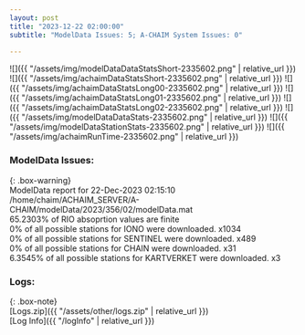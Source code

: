 ```yaml
---
layout: post
title: "2023-12-22 02:00:00"
subtitle: "ModelData Issues: 5; A-CHAIM System Issues: 0"

---
```


![]({{ "/assets/img/modelDataDataStatsShort-2335602.png" | relative_url }})
![]({{ "/assets/img/achaimDataStatsShort-2335602.png" | relative_url }})
![]({{ "/assets/img/achaimDataStatsLong00-2335602.png" | relative_url }})
![]({{ "/assets/img/achaimDataStatsLong01-2335602.png" | relative_url }})
![]({{ "/assets/img/achaimDataStatsLong02-2335602.png" | relative_url }})
![]({{ "/assets/img/modelDataDataStats-2335602.png" | relative_url }})
![]({{ "/assets/img/modelDataStationStats-2335602.png" | relative_url }})
![]({{ "/assets/img/achaimRunTime-2335602.png" | relative_url }})


### ModelData Issues:  
  
{: .box-warning}  
 ModelData report for 22-Dec-2023 02:15:10   
 /home/chaim/ACHAIM_SERVER/A-CHAIM/modelData/2023/356/02/modelData.mat   
 65.2303% of RIO absoprtion values are finite   
 0% of all possible stations for IONO were downloaded. x1034   
 0% of all possible stations for SENTINEL were downloaded. x489   
 0% of all possible stations for CHAIN were downloaded. x31   
 6.3545% of all possible stations for KARTVERKET were downloaded. x3   
  


### Logs:  
  
{: .box-note}  
[Logs.zip]({{ "/assets/other/logs.zip" | relative_url }})  
[Log Info]({{ "/logInfo" | relative_url }})  
